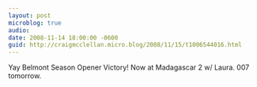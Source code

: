 ```yaml
---
layout: post
microblog: true
audio: 
date: 2008-11-14 18:00:00 -0600
guid: http://craigmcclellan.micro.blog/2008/11/15/t1006544016.html
---
```

Yay Belmont Season Opener Victory! Now at Madagascar 2 w/ Laura. 007 tomorrow.

